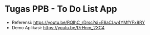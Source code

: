# Tugas PPB - To Do List App
- Referensi: https://youtu.be/RQlhC_rDrsc?si=E8aCLw4YMfYFx8RY
- Demo Aplikasi: https://youtu.be/I7rHnm_2XC4